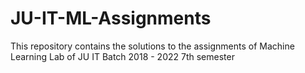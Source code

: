 # JU-IT-ML-Assignments
This repository contains the solutions to the assignments of Machine Learning Lab of JU IT Batch 2018 - 2022 7th semester
